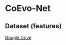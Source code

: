 # CoEvo-Net

## Dataset (features)

[Google Drive](https://drive.google.com/file/d/1VEucQJQ1k5GMeUroMSBV6z1Se5dUv2Xx/view?usp=share_link)

